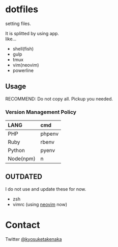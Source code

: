 # dotfiles
setting files.

It is splitted by using app.  
like...  
- shell(fish)  
- gulp  
- tmux  
- vim(neovim)
- powerline

## Usage
RECOMMEND: Do not copy all. Pickup you needed.

### Version Management Policy

|LANG|cmd|
|:--|:--|
|PHP|phpenv|
|Ruby|rbenv|
|Python|pyenv|
|Node(npm)|n|

## OUTDATED
I do not use and update these for now.
- zsh
- vimrc (using [neovim](https://neovim.io/) now)

# Contact
Twitter [@kyosuketakenaka](https://twitter.com/kyosuketakenaka)
